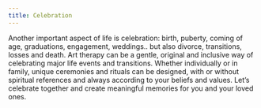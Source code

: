 ```yaml
---
title: Celebration
---
```

Another important aspect of life is celebration: birth, puberty, coming of age, graduations, engagement, weddings.. but also divorce, transitions, losses and death.
Art therapy can be a gentle, original and inclusive way of celebrating major life events and transitions. Whether individually or in family, unique ceremonies and rituals can be designed, with or without spiritual references and always according to your beliefs and values. Let’s celebrate together and create meaningful memories for you and your loved ones.
